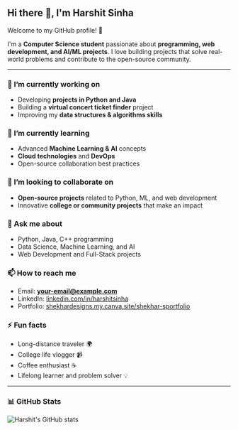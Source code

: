 ## Hi there 👋, I'm Harshit Sinha

Welcome to my GitHub profile! 🚀  

I'm a **Computer Science student** passionate about **programming, web development, and AI/ML projects**. I love building projects that solve real-world problems and contribute to the open-source community.

---

### 🔭 I’m currently working on
- Developing **projects in Python and Java**  
- Building a **virtual concert ticket finder** project  
- Improving my **data structures & algorithms skills**  

### 🌱 I’m currently learning
- Advanced **Machine Learning & AI** concepts  
- **Cloud technologies** and **DevOps**  
- Open-source collaboration best practices  

### 👯 I’m looking to collaborate on
- **Open-source projects** related to Python, ML, and web development  
- Innovative **college or community projects** that make an impact  

### 💬 Ask me about
- Python, Java, C++ programming  
- Data Science, Machine Learning, and AI  
- Web Development and Full-Stack projects  

### 📫 How to reach me
- Email: **your-email@example.com**  
- LinkedIn: [linkedin.com/in/harshitsinha](https://www.linkedin.com/in/harshitsinha)  
- Portfolio: [shekhardesigns.my.canva.site/shekhar-sportfolio](https://shekhardesigns.my.canva.site/shekhar-sportfolio)  

### ⚡ Fun facts
- Long-distance traveler 🌍  
- College life vlogger 📹  
- Coffee enthusiast ☕  
- Lifelong learner and problem solver 💡  

---

### 📊 GitHub Stats
![Harshit's GitHub stats](https://github-readme-stats.vercel.app/api?username=Harshitsinha27&show_icons=true&theme=radical)

